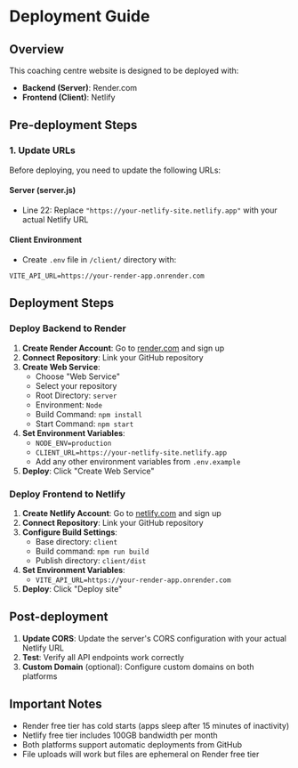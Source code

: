 # Deployment Guide

## Overview
This coaching centre website is designed to be deployed with:
- **Backend (Server)**: Render.com
- **Frontend (Client)**: Netlify

## Pre-deployment Steps

### 1. Update URLs
Before deploying, you need to update the following URLs:

#### Server (server.js)
- Line 22: Replace `"https://your-netlify-site.netlify.app"` with your actual Netlify URL

#### Client Environment
- Create `.env` file in `/client/` directory with:
```
VITE_API_URL=https://your-render-app.onrender.com
```

## Deployment Steps

### Deploy Backend to Render

1. **Create Render Account**: Go to [render.com](https://render.com) and sign up
2. **Connect Repository**: Link your GitHub repository
3. **Create Web Service**:
   - Choose "Web Service"
   - Select your repository
   - Root Directory: `server`
   - Environment: `Node`
   - Build Command: `npm install`
   - Start Command: `npm start`
4. **Set Environment Variables**:
   - `NODE_ENV=production`
   - `CLIENT_URL=https://your-netlify-site.netlify.app`
   - Add any other environment variables from `.env.example`
5. **Deploy**: Click "Create Web Service"

### Deploy Frontend to Netlify

1. **Create Netlify Account**: Go to [netlify.com](https://netlify.com) and sign up
2. **Connect Repository**: Link your GitHub repository
3. **Configure Build Settings**:
   - Base directory: `client`
   - Build command: `npm run build`
   - Publish directory: `client/dist`
4. **Set Environment Variables**:
   - `VITE_API_URL=https://your-render-app.onrender.com`
5. **Deploy**: Click "Deploy site"

## Post-deployment

1. **Update CORS**: Update the server's CORS configuration with your actual Netlify URL
2. **Test**: Verify all API endpoints work correctly
3. **Custom Domain** (optional): Configure custom domains on both platforms

## Important Notes

- Render free tier has cold starts (apps sleep after 15 minutes of inactivity)
- Netlify free tier includes 100GB bandwidth per month
- Both platforms support automatic deployments from GitHub
- File uploads will work but files are ephemeral on Render free tier
